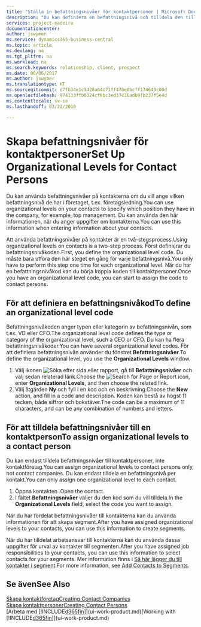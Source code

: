 ```yaml
---
title: "Ställa in befattningsnivåer för kontaktpersoner | Microsoft Docs"
description: "Du kan definiera en befattningsnivå och tilldela den till din kontakt om du vill ange vilken befattningsnivå de har i företaget, t.ex. företagsledning."
services: project-madeira
documentationcenter: 
author: jswymer
ms.service: dynamics365-business-central
ms.topic: article
ms.devlang: na
ms.tgt_pltfrm: na
ms.workload: na
ms.search.keywords: relationship, client, prospect
ms.date: 06/06/2017
ms.author: jswymer
ms.translationtype: HT
ms.sourcegitcommit: d7fb34e1c9428a64c71ff47be8bcff174649c00d
ms.openlocfilehash: 974133ffb0324cf6bc3ed37436adb9fb237f5e4d
ms.contentlocale: sv-se
ms.lasthandoff: 03/22/2018

---
```

# <a name="set-up-organizational-levels-for-contact-persons"></a><span data-ttu-id="72452-103">Skapa befattningsnivåer för kontaktpersoner</span><span class="sxs-lookup"><span data-stu-id="72452-103">Set Up Organizational Levels for Contact Persons</span></span>
<span data-ttu-id="72452-104">Du kan använda befattningsnivåer på kontakterna om du vill ange vilken befattningsnivå de har i företaget, t.ex. företagsledning.</span><span class="sxs-lookup"><span data-stu-id="72452-104">You can use organizational levels on your contacts to specify which position they have in the company, for example, top management.</span></span> <span data-ttu-id="72452-105">Du kan använda den här informationen, när du anger uppgifter om kontakterna.</span><span class="sxs-lookup"><span data-stu-id="72452-105">You can use this information when entering information about your contacts.</span></span>

<span data-ttu-id="72452-106">Att använda befattningsnivåer på kontakter är en två-stegsprocess.</span><span class="sxs-lookup"><span data-stu-id="72452-106">Using organizational levels on contacts is a two-step process.</span></span> <span data-ttu-id="72452-107">Först definierar du befattningsnivåkoden.</span><span class="sxs-lookup"><span data-stu-id="72452-107">First, you define the organizational level code.</span></span> <span data-ttu-id="72452-108">Du måste bara utföra den här steget en gång för varje befattningsnivå.</span><span class="sxs-lookup"><span data-stu-id="72452-108">You only have to perform this step one time for each organizational level.</span></span> <span data-ttu-id="72452-109">När du har en befattningsnivåkod kan du börja koppla koden till kontaktpersoner.</span><span class="sxs-lookup"><span data-stu-id="72452-109">Once you have an organizational level code, you can start to assign the code to contact persons.</span></span>

## <a name="to-define-an-organizational-level-code"></a><span data-ttu-id="72452-110">För att definiera en befattningsnivåkod</span><span class="sxs-lookup"><span data-stu-id="72452-110">To define an organizational level code</span></span>
<span data-ttu-id="72452-111">Befattningsnivåkoden anger typen eller kategorin av befattningsnivån, som t.ex. VD eller CFO.</span><span class="sxs-lookup"><span data-stu-id="72452-111">The organizational level code defines the type or category of the organizational level, such a CEO  or CFO.</span></span> <span data-ttu-id="72452-112">Du kan ha flera befattningsnivåkoder.</span><span class="sxs-lookup"><span data-stu-id="72452-112">You can have several organizational level codes.</span></span> <span data-ttu-id="72452-113">För att definiera befattningsnivån använder du fönstret **Befattningsnivåer**.</span><span class="sxs-lookup"><span data-stu-id="72452-113">To define the organizational level, you use the **Organizational Levels** window.</span></span>

1. <span data-ttu-id="72452-114">Välj ikonen ![Söka efter sida eller rapport](media/ui-search/search_small.png "Ikonen Söka efter sida eller rapport"), gå till **Befattningsnivåer** och välj sedan relaterad länk.</span><span class="sxs-lookup"><span data-stu-id="72452-114">Choose the ![Search for Page or Report](media/ui-search/search_small.png "Search for Page or Report icon") icon, enter **Organizational Levels**, and then choose the related link.</span></span>
2. <span data-ttu-id="72452-115">Välj åtgärden **Ny** och fyll i en kod och en beskrivning.</span><span class="sxs-lookup"><span data-stu-id="72452-115">Choose the **New** action, and fill in a code and description.</span></span> <span data-ttu-id="72452-116">Koden kan bestå av högst 11 tecken, både siffror och bokstäver.</span><span class="sxs-lookup"><span data-stu-id="72452-116">The code can be a maximum of 11 characters, and can be any combination of numbers and letters.</span></span>

## <a name="to-assign-organizational-levels-to-a-contact-person"></a><span data-ttu-id="72452-117">För att tilldela befattningsnivåer till en kontaktperson</span><span class="sxs-lookup"><span data-stu-id="72452-117">To assign organizational levels to a contact person</span></span>
<span data-ttu-id="72452-118">Du kan endast tilldela befattningsnivåer till kontaktpersoner, inte kontaktföretag.</span><span class="sxs-lookup"><span data-stu-id="72452-118">You can assign organizational levels to contact persons only, not contact companies.</span></span> <span data-ttu-id="72452-119">Du kan endast tilldela en befattningsnivå per kontakt.</span><span class="sxs-lookup"><span data-stu-id="72452-119">You can only assign one organizational level to each contact.</span></span>

1. <span data-ttu-id="72452-120">Öppna kontakten .</span><span class="sxs-lookup"><span data-stu-id="72452-120">Open the contact.</span></span>
2. <span data-ttu-id="72452-121">I fältet **Befattningsnivåer** väljer du den kod som du vill tilldela.</span><span class="sxs-lookup"><span data-stu-id="72452-121">In the **Organizational Levels** field, select the code you want to assign.</span></span>

<span data-ttu-id="72452-122">När du har fördelat befattningsnivåer till kontakterna kan du använda informationen för att skapa segment.</span><span class="sxs-lookup"><span data-stu-id="72452-122">After you have assigned organizational levels to your contacts, you can use this information to create segments.</span></span>

<span data-ttu-id="72452-123">När du har tilldelat arbetsansvar till kontakterna kan du använda dessa uppgifter för urval av kontakter till segmenten.</span><span class="sxs-lookup"><span data-stu-id="72452-123">After you have assigned job responsibilities to your contacts, you can use this information to select contacts for your segments.</span></span> <span data-ttu-id="72452-124">Mer information finns i [Så här lägger du till kontakter i segment](marketing-add-contact-segment.md).</span><span class="sxs-lookup"><span data-stu-id="72452-124">For more information, see [Add Contacts to Segments](marketing-add-contact-segment.md).</span></span>

## <a name="see-also"></a><span data-ttu-id="72452-125">Se även</span><span class="sxs-lookup"><span data-stu-id="72452-125">See Also</span></span>
[<span data-ttu-id="72452-126">Skapa kontaktföretag</span><span class="sxs-lookup"><span data-stu-id="72452-126">Creating Contact Companies</span></span>](marketing-create-contact-companies.md)  
[<span data-ttu-id="72452-127">Skapa kontaktpersoner</span><span class="sxs-lookup"><span data-stu-id="72452-127">Creating Contact Persons</span></span>](marketing-create-contact-persons.md)  
<span data-ttu-id="72452-128">[Arbeta med [!INCLUDE[d365fin](includes/d365fin_md.md)]](ui-work-product.md)</span><span class="sxs-lookup"><span data-stu-id="72452-128">[Working with [!INCLUDE[d365fin](includes/d365fin_md.md)]](ui-work-product.md)</span></span>  

